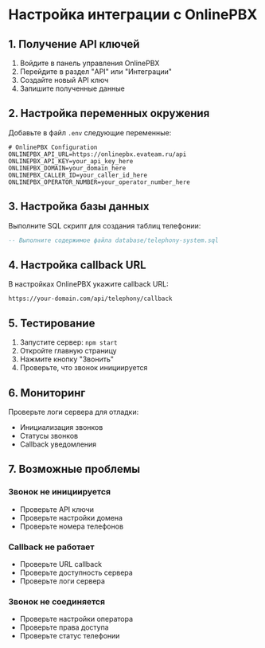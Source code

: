 # Настройка интеграции с OnlinePBX

## 1. Получение API ключей

1. Войдите в панель управления OnlinePBX
2. Перейдите в раздел "API" или "Интеграции"
3. Создайте новый API ключ
4. Запишите полученные данные

## 2. Настройка переменных окружения

Добавьте в файл `.env` следующие переменные:

```env
# OnlinePBX Configuration
ONLINEPBX_API_URL=https://onlinepbx.evateam.ru/api
ONLINEPBX_API_KEY=your_api_key_here
ONLINEPBX_DOMAIN=your_domain_here
ONLINEPBX_CALLER_ID=your_caller_id_here
ONLINEPBX_OPERATOR_NUMBER=your_operator_number_here
```

## 3. Настройка базы данных

Выполните SQL скрипт для создания таблиц телефонии:

```sql
-- Выполните содержимое файла database/telephony-system.sql
```

## 4. Настройка callback URL

В настройках OnlinePBX укажите callback URL:
```
https://your-domain.com/api/telephony/callback
```

## 5. Тестирование

1. Запустите сервер: `npm start`
2. Откройте главную страницу
3. Нажмите кнопку "Звонить"
4. Проверьте, что звонок инициируется

## 6. Мониторинг

Проверьте логи сервера для отладки:
- Инициализация звонков
- Статусы звонков
- Callback уведомления

## 7. Возможные проблемы

### Звонок не инициируется
- Проверьте API ключи
- Проверьте настройки домена
- Проверьте номера телефонов

### Callback не работает
- Проверьте URL callback
- Проверьте доступность сервера
- Проверьте логи сервера

### Звонок не соединяется
- Проверьте настройки оператора
- Проверьте права доступа
- Проверьте статус телефонии

